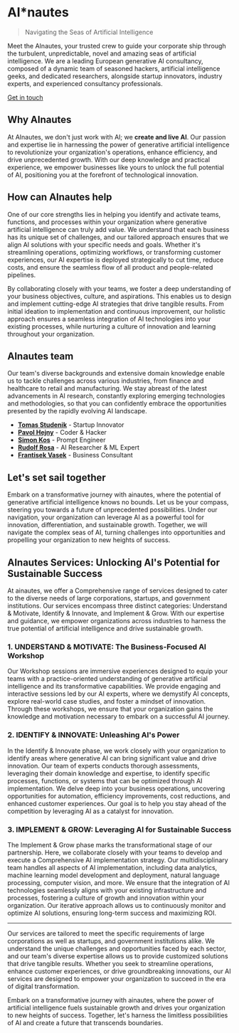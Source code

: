 <!--font:Barlow Condensed-->

# AI\*nautes

> Navigating the Seas of Artificial Intelligence

Meet the AInautes, your trusted crew to guide your corporate ship through the turbulent, unpredictable, novel and amazing seas of artificial intelligence. We are a leading European generative AI consultancy, composed of a dynamic team of seasoned hackers, artificial intelligence geeks, and dedicated researchers, alongside startup innovators, industry experts, and experienced consultancy professionals.

<a class="button primary" href="info@tomas-studenik.com">Get in touch</a>

## Why AInautes

At AInautes, we don't just work with AI; we **create and live AI**. Our passion and expertise lie in harnessing the power of generative artificial intelligence to revolutionize your organization's operations, enhance efficiency, and drive unprecedented growth. With our deep knowledge and practical experience, we empower businesses like yours to unlock the full potential of AI, positioning you at the forefront of technological innovation.

## How can AInautes help

One of our core strengths lies in helping you identify and activate teams, functions, and processes within your organization where generative artificial intelligence can truly add value. We understand that each business has its unique set of challenges, and our tailored approach ensures that we align AI solutions with your specific needs and goals. Whether it's streamlining operations, optimizing workflows, or transforming customer experiences, our AI expertise is deployed strategically to cut time, reduce costs, and ensure the seamless flow of all product and people-related pipelines.

By collaborating closely with your teams, we foster a deep understanding of your business objectives, culture, and aspirations. This enables us to design and implement cutting-edge AI strategies that drive tangible results. From initial ideation to implementation and continuous improvement, our holistic approach ensures a seamless integration of AI technologies into your existing processes, while nurturing a culture of innovation and learning throughout your organization.

## AInautes team

Our team's diverse backgrounds and extensive domain knowledge enable us to tackle challenges across various industries, from finance and healthcare to retail and manufacturing. We stay abreast of the latest advancements in AI research, constantly exploring emerging technologies and methodologies, so that you can confidently embrace the opportunities presented by the rapidly evolving AI landscape.

-   [**Tomas Studenik**](https://www.tomas-studenik.com/) - Startup Innovator
-   [**Pavol Hejny**](https://www.pavolhejny.com/) - Coder & Hacker
-   [**Simon Kos**](https://svetlodat.eu) - Prompt Engineer
-   [**Rudolf Rosa**](https://ufal.mff.cuni.cz/rudolf-rosa) - AI Researcher & ML Expert
-   [**Frantisek Vasek**](https://www.linkedin.com/in/frantavasek) - Business Consultant

## Let's set sail together

Embark on a transformative journey with ainautes, where the potential of generative artificial intelligence knows no bounds. Let us be your compass, steering you towards a future of unprecedented possibilities. Under our navigation, your organization can leverage AI as a powerful tool for innovation, differentiation, and sustainable growth. Together, we will navigate the complex seas of AI, turning challenges into opportunities and propelling your organization to new heights of success.

## AInautes Services: Unlocking AI's Potential for Sustainable Success

At ainautes, we offer a Com<wbr>pre<wbr>hen<wbr>sive range of services designed to cater to the diverse needs of large corporations, startups, and government institutions. Our services encompass three distinct categories: Understand & Motivate, Identify & Innovate, and Implement & Grow. With our expertise and guidance, we empower organizations across industries to harness the true potential of artificial intelligence and drive sustainable growth.

### 1. **UNDERSTAND & MOTIVATE:** The Business-Focused AI Workshop

Our Workshop sessions are immersive experiences designed to equip your teams with a practice-oriented understanding of generative artificial intelligence and its transformative capabilities. We provide engaging and interactive sessions led by our AI experts, where we demystify AI concepts, explore real-world case studies, and foster a mindset of innovation. Through these workshops, we ensure that your organization gains the knowledge and motivation necessary to embark on a successful AI journey.

### 2. **IDENTIFY & INNOVATE:** Unleashing AI's Power

In the Identify & Innovate phase, we work closely with your organization to identify areas where generative AI can bring significant value and drive innovation. Our team of experts conducts thorough assessments, leveraging their domain knowledge and expertise, to identify specific processes, functions, or systems that can be optimized through AI implementation. We delve deep into your business operations, uncovering opportunities for automation, efficiency improvements, cost reductions, and enhanced customer experiences. Our goal is to help you stay ahead of the competition by leveraging AI as a catalyst for innovation.

### 3. **IMPLEMENT & GROW: Leveraging** AI for Sustainable Success

The Implement & Grow phase marks the transformational stage of our partnership. Here, we collaborate closely with your teams to develop and execute a Com<wbr>pre<wbr>hen<wbr>sive AI implementation strategy. Our multidisciplinary team handles all aspects of AI implementation, including data analytics, machine learning model development and deployment, natural language processing, computer vision, and more. We ensure that the integration of AI technologies seamlessly aligns with your existing infrastructure and processes, fostering a culture of growth and innovation within your organization. Our iterative approach allows us to continuously monitor and optimize AI solutions, ensuring long-term success and maximizing ROI.

---

Our services are tailored to meet the specific requirements of large corporations as well as startups, and government institutions alike. We understand the unique challenges and opportunities faced by each sector, and our team's diverse expertise allows us to provide customized solutions that drive tangible results. Whether you seek to streamline operations, enhance customer experiences, or drive groundbreaking innovations, our AI services are designed to empower your organization to succeed in the era of digital transformation.

Embark on a transformative journey with ainautes, where the power of artificial intelligence fuels sustainable growth and drives your organization to new heights of success. Together, let's harness the limitless possibilities of AI and create a future that transcends boundaries.

<!-- Note: Created from document https://docs.google.com/document/d/151jOkfzMttfowX... ask Tomas for access -->
